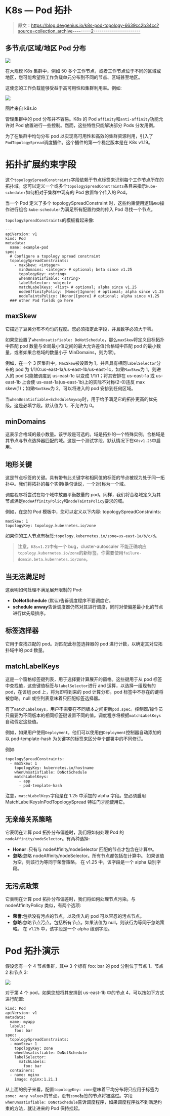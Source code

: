 # K8s — Pod 拓扑

> 原文：<https://blog.devgenius.io/k8s-pod-topology-6639cc2b34cc?source=collection_archive---------2----------------------->

## 多节点/区域/地区 Pod 分布

![](img/c25c7843907745d564abf8e4d43659e4.png)

在大规模 K8s 集群中，例如 50 多个工作节点，或者工作节点位于不同的区域或地区，您可能希望将工作负载单元分布到不同的节点、区域甚至地区。

这使您的工作负载能够受益于高可用性和集群利用率。例如:

![](img/bca9210cc5799a4faa6069cbe8a3808d.png)

图片来自 k8s.io

管理集群中的 pod 分布并不容易。K8s 的 Pod `affinity`和`anti-affinity`功能允许对 Pod 放置进行一些控制。然而，这些特性只能解决部分 Pods 分发用例。

为了在集群中均匀分布 pod 以实现高可用性和高效的集群资源利用，引入了`PodTopologySpread`调度插件。这个插件的第一个稳定版本是在 K8s v1.19。

# 拓扑扩展约束字段

这个`topologySpreadConstraints`字段依赖于节点标签来识别每个工作节点所在的拓扑域。您可以定义一个或多个`topologySpreadConstraints`条目来指示`kube-scheduler`如何相对于集群中现有的 Pod 放置每个传入的 Pod。

当一个 Pod 定义了多个 topologySpreadConstraint 时，这些约束使用逻辑`AND`操作进行组合:`kube-scheduler`为满足所有配置约束的传入 Pod 寻找一个节点。

`topologySpreadConstraints`的模板看起来像:

```
---
apiVersion: v1
kind: Pod
metadata:
  name: example-pod
spec:
  # Configure a topology spread constraint
  topologySpreadConstraints:
    - maxSkew: <integer>
      minDomains: <integer> # optional; beta since v1.25
      topologyKey: <string>
      whenUnsatisfiable: <string>
      labelSelector: <object>
      matchLabelKeys: <list> # optional; alpha since v1.25
      nodeAffinityPolicy: [Honor|Ignore] # optional; alpha since v1.25
      nodeTaintsPolicy: [Honor|Ignore] # optional; alpha since v1.25
  ### other Pod fields go here
```

## maxSkew

它描述了豆荚分布不均匀的程度。您必须指定此字段，并且数字必须大于零。

如果您设置了`whenUnsatisfiable: DoNotSchedule`，那么`maxSkew`将定义目标拓扑中匹配 pod 数量与全局最小值之间的最大允许差值(合格域中匹配 pod 的最小数量，或者如果合格域的数量小于 MinDomains，则为零)。

例如，在一个 3 区集群中，`MaxSkew`被设置为 1，并且具有相同`labelSelector`分布的 pod 为 1/1/0:us-east-1a/us-east-1b/us-east-1c，如果`MaxSkew`为 1，则进入的 pod 只能被调度到 us-east-1c 以变成 1/1/1；将其安排在 us-east-1a 或 us-east-1b 上会使 us-east-1a(us-east-1b)上的实际不对称(2-0)违反 max skew(1)；如果`MaxSkew`为 2，可以将进入的 pod 安排到任何区域。

当`whenUnsatisfiable=ScheduleAnyway`时，用于给予满足它的拓扑更高的优先级。这是必填字段。默认值为 1，不允许为 0。

## minDomains

这表示合格域的最小数量。该字段是可选的。域是拓扑的一个特殊实例。合格域是其节点与节点选择器匹配的域。这是一个测试字段，默认情况下在`K8sv1.25`中启用。

## 地形关键

这是节点标签的关键。具有带有此关键字和相同值的标签的节点被视为处于同一拓扑中。我们将拓扑的每个实例(换句话说，一个<key value="">对)称为一个域。</key>

调度程序将尝试在每个域中放置平衡数量的 pod。同样，我们将合格域定义为其节点满足`nodeAffinityPolicy`和`nodeTaintsPolicy`要求的域。

例如，在您的 Pod 模板中，您可以定义以下内容:
topologySpreadConstraints:

```
maxSkew: 1
topologyKey: topology.kubernetes.io/zone
```

如果你的工人节点有标签:`topology.kubernetes.io/zone=us-east-1a/b/c/d`。

> 注意，`K8sv1.21`中有一个 bug，cluster-autoscaler 不能正确响应`topology.kubernetes.io/zone`的新标签，你需要使用`failure-domain.beta.kubernetes.io/zone`。

## 当无法满足时

这表明如何处理不满足展开限制的 Pod:

*   **DoNotSchedule** (默认)告诉调度程序不要调度它。
*   **schedule anway**告诉调度器仍然对其进行调度，同时对使偏差最小化的节点进行优先级排序。

## 标签选择器

它用于查找匹配的 pod。对匹配此标签选择器的 pod 进行计数，以确定其对应拓扑域中的 pod 数量。

## matchLabelKeys

这是一个窗格标签键列表，用于选择要计算展开的窗格。这些键用于从 pod 标签中查找值，这些键值标签与`labelSelector`进行 and 运算，以选择一组现有的 pod，在该组 pod 上，将为即将到来的 pod 计算分布。pod 标签中不存在的键将被忽略。null 或空列表意味着只匹配标签选择器。

有了`matchLabelKeys`，用户不需要在不同版本之间更新`pod.spec`。控制器/操作员只需要为不同版本的相同标签键设置不同的值。调度程序将根据`matchLabelKeys`自动假定这些值。

例如，如果用户使用`Deployment`，他们可以使用由`Deployment`控制器自动添加的以 pod-template-hash 为关键字的标签来区分单个部署中的不同修订。

例如:

```
topologySpreadConstraints:
  - maxSkew: 1
    topologyKey: kubernetes.io/hostname
    whenUnsatisfiable: DoNotSchedule
    matchLabelKeys:
      - app
      - pod-template-hash
```

注意，`matchLabelKeys`字段是在 1.25 中添加的 alpha 字段。您必须启用 MatchLabelKeysInPodTopologySpread 特征门才能使用它。

## 无亲缘关系策略

它表明在计算 pod 拓扑分布偏差时，我们将如何处理 Pod 的`nodeAffinity/nodeSelector`。有两种选择:

*   **Honor** :只有与 nodeAffinity/nodeSelector 匹配的节点才包含在计算中。
*   **忽略**:忽略 nodeAffinity/nodeSelector。所有节点都包括在计算中。
    如果该值为空，则该行为等同于荣誉策略。
    在 v1.25 中，该字段是一个 alpha 级别字段。

## 无污点政策

它表明在计算 pod 拓扑分布偏差时，我们将如何处理节点污染。与 nodeAffinityPolicy 类似，有两个选项:

*   **荣誉**:包括没有污点的节点，以及传入的 pod 可以容忍的污点节点。
*   **忽略**:忽略节点污点。包括所有节点。如果该值为 null，则该行为等同于忽略策略。
    在 v1.25 中，该字段是一个 alpha 级别字段。

# Pod 拓扑演示

假设您有一个 4 节点集群，其中 3 个标有 foo: bar 的 pod 分别位于节点 1、节点 2 和节点 3:

![](img/bfa01d959ae6f62e7fe936e6f1d49857.png)

对于第 4 个 pod，如果您想将其安排到 us-east-1b 中的节点 4，可以按如下方式进行配置:

```
kind: Pod
apiVersion: v1
metadata:
  name: myapp
  labels:
    foo: bar
spec:
  topologySpreadConstraints:
  - maxSkew: 1
    topologyKey: zone
    whenUnsatisfiable: DoNotSchedule
    labelSelector:
      matchLabels:
        foo: bar
  containers:
  - name: nginx
    image: nginx:1.21.1
```

从上面的例子来看，配置`topologyKey: zone`意味着平均分布将只应用于标签为`zone: <any value>`的节点，没有`zone`标签的节点将被跳过。字段`whenUnsatisfiable: DoNotSchedule`告诉调度程序，如果调度程序找不到满足约束的方法，就让进来的 Pod 保持挂起。
